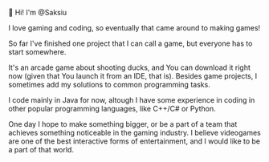 👋 Hi! I'm @Saksiu

I love gaming and coding, so eventually that came around to making games!

So far I've finished one project that I can call a game, but everyone has to start somewhere.

It's an arcade game about shooting ducks, and You can download it right now (given that You launch it from an IDE, that is).
Besides game projects, I sometimes add my solutions to common programming tasks.

I code mainly in Java for now, altough I have some experience in coding in other popular programming languages, like C++/C# or Python.

One day I hope to make something bigger, or be a part of a team that achieves something noticeable in the gaming industry.
I believe videogames are one of the best interactive forms of entertainment, and I would like to be a part of that world.
